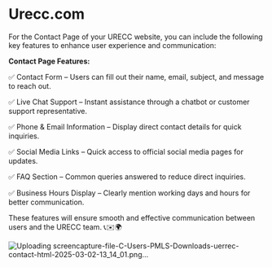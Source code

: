 # Urecc.com


For the Contact Page of your URECC website, you can include the following key features to enhance user experience and communication:

**Contact Page Features:**


✅ Contact Form – Users can fill out their name, email, subject, and message to reach out.


✅ Live Chat Support – Instant assistance through a chatbot or customer support representative.


✅ Phone & Email Information – Display direct contact details for quick inquiries.



✅ Social Media Links – Quick access to official social media pages for updates.


✅ FAQ Section – Common queries answered to reduce direct inquiries.



✅ Business Hours Display – Clearly mention working days and hours for better communication.



These features will ensure smooth and effective communication between users and the URECC team. 📞✉️🌍




![Uploading screencapture-file-C-Users-PMLS-Downloads-uerrec-contact-html-2025-03-02-13_14_01.png…]()



